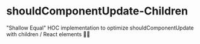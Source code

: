 # shouldComponentUpdate-Children
"Shallow Equal" HOC implementation to optimize shouldComponentUpdate with children / React elements 🐇➰
